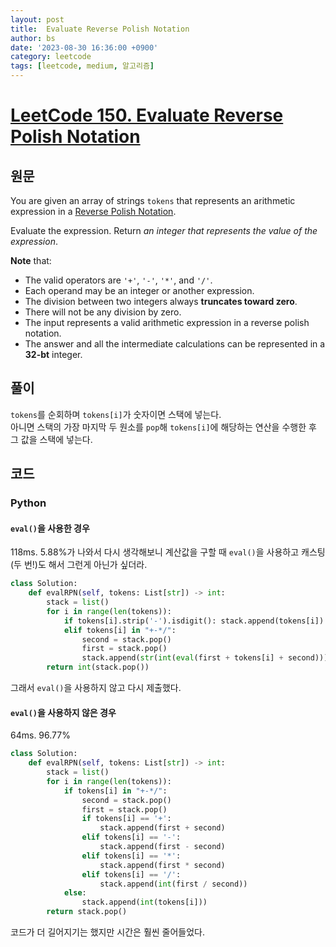 ```yaml
---
layout: post
title:  Evaluate Reverse Polish Notation
author: bs
date: '2023-08-30 16:36:00 +0900'
category: leetcode
tags: [leetcode, medium, 알고리즘]
---
```


# [LeetCode 150. Evaluate Reverse Polish Notation](https://leetcode.com/problems/evaluate-reverse-polish-notation/)

## 원문
You are given an array of strings `tokens` that represents an arithmetic expression in a [Reverse Polish Notation](http://en.wikipedia.org/wiki/Reverse_Polish_notation).

Evaluate the expression. Return *an integer that represents the value of the expression*.

**Note** that:

- The valid operators are `'+'`, `'-'`, `'*'`, and `'/'`.
- Each operand may be an integer or another expression.
- The division between two integers always **truncates toward zero**.
- There will not be any division by zero.
- The input represents a valid arithmetic expression in a reverse polish notation.
- The answer and all the intermediate calculations can be represented in a **32-bt** integer.

## 풀이
`tokens`를 순회하며 `tokens[i]`가 숫자이면 스택에 넣는다.<br>
아니면 스택의 가장 마지막 두 원소를 `pop`해 `tokens[i]`에 해당하는 연산을 수행한 후 그 값을 스택에 넣는다.

## 코드
### Python
#### `eval()`을 사용한 경우
118ms. 5.88%가 나와서 다시 생각해보니 계산값을 구할 때 `eval()`을 사용하고 캐스팅(두 번!)도 해서 그런게 아닌가 싶더라.

```python
class Solution:
    def evalRPN(self, tokens: List[str]) -> int:
        stack = list()
        for i in range(len(tokens)):
            if tokens[i].strip('-').isdigit(): stack.append(tokens[i])
            elif tokens[i] in "+-*/":
                second = stack.pop()
                first = stack.pop()
                stack.append(str(int(eval(first + tokens[i] + second))))
        return int(stack.pop())
```

그래서 `eval()`을 사용하지 않고 다시 제출했다.

#### `eval()`을 사용하지 않은 경우
64ms. 96.77%

```python
class Solution:
    def evalRPN(self, tokens: List[str]) -> int:
        stack = list()
        for i in range(len(tokens)):
            if tokens[i] in "+-*/":
                second = stack.pop()
                first = stack.pop()
                if tokens[i] == '+':
                    stack.append(first + second)
                elif tokens[i] == '-':
                    stack.append(first - second)
                elif tokens[i] == '*':
                    stack.append(first * second)
                elif tokens[i] == '/':
                    stack.append(int(first / second))
            else:
                stack.append(int(tokens[i]))
        return stack.pop()
```

코드가 더 길어지기는 했지만 시간은 훨씬 줄어들었다.